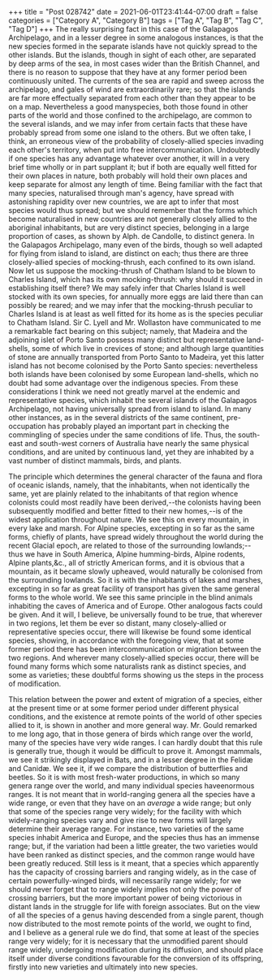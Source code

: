 +++
title = "Post 028742"
date = 2021-06-01T23:41:44-07:00
draft = false
categories = ["Category A", "Category B"]
tags = ["Tag A", "Tag B", "Tag C", "Tag D"]
+++
The really surprising fact in this case of the Galapagos Archipelago, and in a lesser degree in some analogous instances, is that the new species formed in the separate islands have not quickly spread to the other islands. But the islands, though in sight of each other, are separated by deep arms of the sea, in most cases wider than the British Channel, and there is no reason to suppose that they have at any former period been continuously united. The currents of the sea are rapid and sweep across the archipelago, and gales of wind are extraordinarily rare; so that the islands are far more effectually separated from each other than they appear to be on a map. Nevertheless a good manyspecies, both those found in other parts of the world and those confined to the archipelago, are common to the several islands, and we may infer from certain facts that these have probably spread from some one island to the others. But we often take, I think, an erroneous view of the probability of closely-allied species invading each other's territory, when put into free intercommunication. Undoubtedly if one species has any advantage whatever over another, it will in a very brief time wholly or in part supplant it; but if both are equally well fitted for their own places in nature, both probably will hold their own places and keep separate for almost any length of time. Being familiar with the fact that many species, naturalised through man's agency, have spread with astonishing rapidity over new countries, we are apt to infer that most species would thus spread; but we should remember that the forms which become naturalised in new countries are not generally closely allied to the aboriginal inhabitants, but are very distinct species, belonging in a large proportion of cases, as shown by Alph. de Candolle, to distinct genera. In the Galapagos Archipelago, many even of the birds, though so well adapted for flying from island to island, are distinct on each; thus there are three closely-allied species of mocking-thrush, each confined to its own island. Now let us suppose the mocking-thrush of Chatham Island to be blown to Charles Island, which has its own mocking-thrush: why should it succeed in establishing itself there? We may safely infer that Charles Island is well stocked with its own species, for annually more eggs are laid there than can possibly be reared; and we may infer that the mocking-thrush peculiar to Charles Island is at least as well fitted for its home as is the species peculiar to Chatham Island. Sir C. Lyell and Mr. Wollaston have communicated to me a remarkable fact bearing on this subject; namely, that Madeira and the adjoining islet of Porto Santo possess many distinct but representative land-shells, some of which live in crevices of stone; and although large quantities of stone are annually transported from Porto Santo to Madeira, yet this latter island has not become colonised by the Porto Santo species: nevertheless both islands have been colonised by some European land-shells, which no doubt had some advantage over the indigenous species. From these considerations I think we need not greatly marvel at the endemic and representative species, which inhabit the several islands of the Galapagos Archipelago, not having universally spread from island to island. In many other instances, as in the several districts of the same continent, pre-occupation has probably played an important part in checking the commingling of species under the same conditions of life. Thus, the south-east and south-west corners of Australia have nearly the same physical conditions, and are united by continuous land, yet they are inhabited by a vast number of distinct mammals, birds, and plants.

The principle which determines the general character of the fauna and flora of oceanic islands, namely, that the inhabitants, when not identically the same, yet are plainly related to the inhabitants of that region whence colonists could most readily have been derived,--the colonists having been subsequently modified and better fitted to their new homes,--is of the widest application throughout nature. We see this on every mountain, in every lake and marsh. For Alpine species, excepting in so far as the same forms, chiefly of plants, have spread widely throughout the world during the recent Glacial epoch, are related to those of the surrounding lowlands;--thus we have in South America, Alpine humming-birds, Alpine rodents, Alpine plants,&c., all of strictly American forms, and it is obvious that a mountain, as it became slowly upheaved, would naturally be colonised from the surrounding lowlands. So it is with the inhabitants of lakes and marshes, excepting in so far as great facility of transport has given the same general forms to the whole world. We see this same principle in the blind animals inhabiting the caves of America and of Europe. Other analogous facts could be given. And it will, I believe, be universally found to be true, that wherever in two regions, let them be ever so distant, many closely-allied or representative species occur, there will likewise be found some identical species, showing, in accordance with the foregoing view, that at some former period there has been intercommunication or migration between the two regions. And wherever many closely-allied species occur, there will be found many forms which some naturalists rank as distinct species, and some as varieties; these doubtful forms showing us the steps in the process of modification.

This relation between the power and extent of migration of a species, either at the present time or at some former period under different physical conditions, and the existence at remote points of the world of other species allied to it, is shown in another and more general way. Mr. Gould remarked to me long ago, that in those genera of birds which range over the world, many of the species have very wide ranges. I can hardly doubt that this rule is generally true, though it would be difficult to prove it. Amongst mammals, we see it strikingly displayed in Bats, and in a lesser degree in the Felidæ and Canidæ. We see it, if we compare the distribution of butterflies and beetles. So it is with most fresh-water productions, in which so many genera range over the world, and many individual species haveenormous ranges. It is not meant that in world-ranging genera all the species have a wide range, or even that they have on an _average_ a wide range; but only that some of the species range very widely; for the facility with which widely-ranging species vary and give rise to new forms will largely determine their average range. For instance, two varieties of the same species inhabit America and Europe, and the species thus has an immense range; but, if the variation had been a little greater, the two varieties would have been ranked as distinct species, and the common range would have been greatly reduced. Still less is it meant, that a species which apparently has the capacity of crossing barriers and ranging widely, as in the case of certain powerfully-winged birds, will necessarily range widely; for we should never forget that to range widely implies not only the power of crossing barriers, but the more important power of being victorious in distant lands in the struggle for life with foreign associates. But on the view of all the species of a genus having descended from a single parent, though now distributed to the most remote points of the world, we ought to find, and I believe as a general rule we do find, that some at least of the species range very widely; for it is necessary that the unmodified parent should range widely, undergoing modification during its diffusion, and should place itself under diverse conditions favourable for the conversion of its offspring, firstly into new varieties and ultimately into new species.
